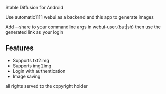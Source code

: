 Stable Diffusion for Android

Use automatic1111 webui as a backend and this app to generate images

Add --share to your commandline args in webui-user.(bat|sh) then use the generated link as your
login

## Features

* Supports txt2img
* Supports img2img
* Login with authentication
* Image saving

all rights served to the copyright holder